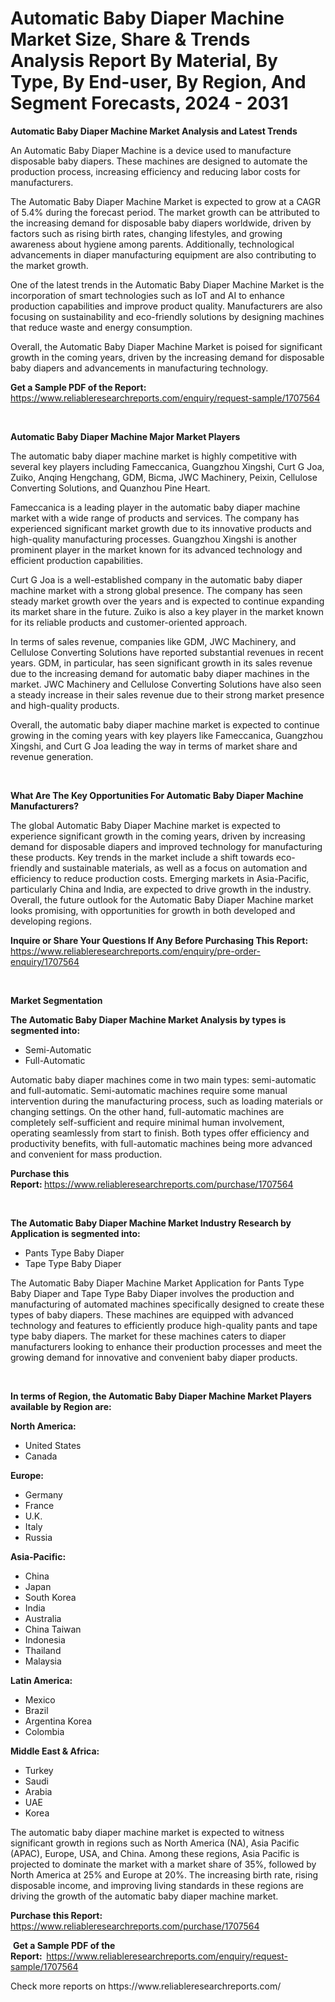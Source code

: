 <p><h1>Automatic Baby Diaper Machine Market Size, Share & Trends Analysis Report By Material, By Type, By End-user, By Region, And Segment Forecasts, 2024 - 2031</h1></p><p><strong>Automatic Baby Diaper Machine Market Analysis and Latest Trends</strong></p>
<p><p>An Automatic Baby Diaper Machine is a device used to manufacture disposable baby diapers. These machines are designed to automate the production process, increasing efficiency and reducing labor costs for manufacturers.</p><p>The Automatic Baby Diaper Machine Market is expected to grow at a CAGR of 5.4% during the forecast period. The market growth can be attributed to the increasing demand for disposable baby diapers worldwide, driven by factors such as rising birth rates, changing lifestyles, and growing awareness about hygiene among parents. Additionally, technological advancements in diaper manufacturing equipment are also contributing to the market growth.</p><p>One of the latest trends in the Automatic Baby Diaper Machine Market is the incorporation of smart technologies such as IoT and AI to enhance production capabilities and improve product quality. Manufacturers are also focusing on sustainability and eco-friendly solutions by designing machines that reduce waste and energy consumption.</p><p>Overall, the Automatic Baby Diaper Machine Market is poised for significant growth in the coming years, driven by the increasing demand for disposable baby diapers and advancements in manufacturing technology.</p></p>
<p><strong>Get a Sample PDF of the Report:&nbsp;</strong> <a href="https://www.reliableresearchreports.com/enquiry/request-sample/1707564">https://www.reliableresearchreports.com/enquiry/request-sample/1707564</a></p>
<p>&nbsp;</p>
<p><strong>Automatic Baby Diaper Machine Major Market Players</strong></p>
<p><p>The automatic baby diaper machine market is highly competitive with several key players including Fameccanica, Guangzhou Xingshi, Curt G Joa, Zuiko, Anqing Hengchang, GDM, Bicma, JWC Machinery, Peixin, Cellulose Converting Solutions, and Quanzhou Pine Heart. </p><p>Fameccanica is a leading player in the automatic baby diaper machine market with a wide range of products and services. The company has experienced significant market growth due to its innovative products and high-quality manufacturing processes. Guangzhou Xingshi is another prominent player in the market known for its advanced technology and efficient production capabilities.</p><p>Curt G Joa is a well-established company in the automatic baby diaper machine market with a strong global presence. The company has seen steady market growth over the years and is expected to continue expanding its market share in the future. Zuiko is also a key player in the market known for its reliable products and customer-oriented approach.</p><p>In terms of sales revenue, companies like GDM, JWC Machinery, and Cellulose Converting Solutions have reported substantial revenues in recent years. GDM, in particular, has seen significant growth in its sales revenue due to the increasing demand for automatic baby diaper machines in the market. JWC Machinery and Cellulose Converting Solutions have also seen a steady increase in their sales revenue due to their strong market presence and high-quality products.</p><p>Overall, the automatic baby diaper machine market is expected to continue growing in the coming years with key players like Fameccanica, Guangzhou Xingshi, and Curt G Joa leading the way in terms of market share and revenue generation.</p></p>
<p>&nbsp;</p>
<p><strong>What Are The Key Opportunities For Automatic Baby Diaper Machine Manufacturers?</strong></p>
<p><p>The global Automatic Baby Diaper Machine market is expected to experience significant growth in the coming years, driven by increasing demand for disposable diapers and improved technology for manufacturing these products. Key trends in the market include a shift towards eco-friendly and sustainable materials, as well as a focus on automation and efficiency to reduce production costs. Emerging markets in Asia-Pacific, particularly China and India, are expected to drive growth in the industry. Overall, the future outlook for the Automatic Baby Diaper Machine market looks promising, with opportunities for growth in both developed and developing regions.</p></p>
<p><strong>Inquire or Share Your Questions If Any Before Purchasing This Report:</strong> <a href="https://www.reliableresearchreports.com/enquiry/pre-order-enquiry/1707564">https://www.reliableresearchreports.com/enquiry/pre-order-enquiry/1707564</a></p>
<p>&nbsp;</p>
<p><strong>Market Segmentation</strong></p>
<p><strong>The Automatic Baby Diaper Machine Market Analysis by types is segmented into:</strong></p>
<p><ul><li>Semi-Automatic</li><li>Full-Automatic</li></ul></p>
<p><p>Automatic baby diaper machines come in two main types: semi-automatic and full-automatic. Semi-automatic machines require some manual intervention during the manufacturing process, such as loading materials or changing settings. On the other hand, full-automatic machines are completely self-sufficient and require minimal human involvement, operating seamlessly from start to finish. Both types offer efficiency and productivity benefits, with full-automatic machines being more advanced and convenient for mass production.</p></p>
<p><strong>Purchase this Report:&nbsp;</strong><a href="https://www.reliableresearchreports.com/purchase/1707564">https://www.reliableresearchreports.com/purchase/1707564</a></p>
<p>&nbsp;</p>
<p><strong>The Automatic Baby Diaper Machine Market Industry Research by Application is segmented into:</strong></p>
<p><ul><li>Pants Type Baby Diaper</li><li>Tape Type Baby Diaper</li></ul></p>
<p><p>The Automatic Baby Diaper Machine Market Application for Pants Type Baby Diaper and Tape Type Baby Diaper involves the production and manufacturing of automated machines specifically designed to create these types of baby diapers. These machines are equipped with advanced technology and features to efficiently produce high-quality pants and tape type baby diapers. The market for these machines caters to diaper manufacturers looking to enhance their production processes and meet the growing demand for innovative and convenient baby diaper products.</p></p>
<p>&nbsp;</p>
<p><strong>In terms of Region, the Automatic Baby Diaper Machine Market Players available by Region are:</strong></p>
<p>
    <p> <strong> North America: </strong>
        <ul>
            <li>United States</li>
            <li>Canada</li>
        </ul>
        </p> 
    <p> <strong> Europe: </strong>
        <ul>
            <li>Germany</li>
            <li>France</li>
            <li>U.K.</li>
            <li>Italy</li>
            <li>Russia</li>
        </ul>
        </p> 
    <p> <strong> Asia-Pacific: </strong>
        <ul>
            <li>China</li>
            <li>Japan</li>
            <li>South Korea</li>
            <li>India</li>
            <li>Australia</li>
            <li>China Taiwan</li>
            <li>Indonesia</li>
            <li>Thailand</li>
            <li>Malaysia</li>
        </ul>
        </p> 
    <p> <strong> Latin America: </strong>
        <ul>
            <li>Mexico</li>
            <li>Brazil</li>
            <li>Argentina Korea</li>
            <li>Colombia</li>
        </ul>
        </p> 
    <p> <strong> Middle East & Africa: </strong>
        <ul>
            <li>Turkey</li>
            <li>Saudi</li>
            <li>Arabia</li>
            <li>UAE</li>
            <li>Korea</li>
        </ul>
    </p>
    </p>
<p><p>The automatic baby diaper machine market is expected to witness significant growth in regions such as North America (NA), Asia Pacific (APAC), Europe, USA, and China. Among these regions, Asia Pacific is projected to dominate the market with a market share of 35%, followed by North America at 25% and Europe at 20%. The increasing birth rate, rising disposable income, and improving living standards in these regions are driving the growth of the automatic baby diaper machine market.</p></p>
<p><strong>Purchase this Report: </strong><a href="https://www.reliableresearchreports.com/purchase/1707564">https://www.reliableresearchreports.com/purchase/1707564</a></p>
<p>&nbsp;<strong>Get a Sample PDF of the Report:&nbsp;&nbsp;</strong><a href="https://www.reliableresearchreports.com/enquiry/request-sample/1707564">https://www.reliableresearchreports.com/enquiry/request-sample/1707564</a></p>
<p><strong></strong></p>
<p>Check more reports on https://www.reliableresearchreports.com/</p>